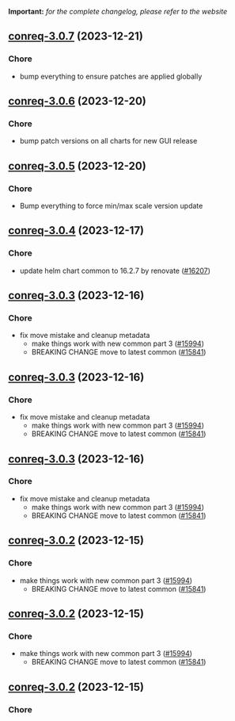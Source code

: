 **Important:**
*for the complete changelog, please refer to the website*




## [conreq-3.0.7](https://github.com/truecharts/charts/compare/conreq-3.0.6...conreq-3.0.7) (2023-12-21)

### Chore

- bump everything to ensure patches are applied globally
  
  


## [conreq-3.0.6](https://github.com/truecharts/charts/compare/conreq-3.0.5...conreq-3.0.6) (2023-12-20)

### Chore

- bump patch versions on all charts for new GUI release
  
  


## [conreq-3.0.5](https://github.com/truecharts/charts/compare/conreq-3.0.4...conreq-3.0.5) (2023-12-20)

### Chore

- Bump everything to force min/max scale version update
  
  


## [conreq-3.0.4](https://github.com/truecharts/charts/compare/conreq-3.0.3...conreq-3.0.4) (2023-12-17)

### Chore

- update helm chart common to 16.2.7 by renovate ([#16207](https://github.com/truecharts/charts/issues/16207))
  
  


## [conreq-3.0.3](https://github.com/truecharts/charts/compare/conreq-2.0.11...conreq-3.0.3) (2023-12-16)

### Chore

- fix move mistake and cleanup metadata
  - make things work with new common part 3 ([#15994](https://github.com/truecharts/charts/issues/15994))
  - BREAKING CHANGE move to latest common ([#15841](https://github.com/truecharts/charts/issues/15841))
  
  


## [conreq-3.0.3](https://github.com/truecharts/charts/compare/conreq-2.0.11...conreq-3.0.3) (2023-12-16)

### Chore

- fix move mistake and cleanup metadata
  - make things work with new common part 3 ([#15994](https://github.com/truecharts/charts/issues/15994))
  - BREAKING CHANGE move to latest common ([#15841](https://github.com/truecharts/charts/issues/15841))
  
  


## [conreq-3.0.3](https://github.com/truecharts/charts/compare/conreq-2.0.11...conreq-3.0.3) (2023-12-16)

### Chore

- fix move mistake and cleanup metadata
  - make things work with new common part 3 ([#15994](https://github.com/truecharts/charts/issues/15994))
  - BREAKING CHANGE move to latest common ([#15841](https://github.com/truecharts/charts/issues/15841))
  
  


## [conreq-3.0.2](https://github.com/truecharts/charts/compare/conreq-2.0.11...conreq-3.0.2) (2023-12-15)

### Chore

- make things work with new common part 3 ([#15994](https://github.com/truecharts/charts/issues/15994))
  - BREAKING CHANGE move to latest common ([#15841](https://github.com/truecharts/charts/issues/15841))
  
  


## [conreq-3.0.2](https://github.com/truecharts/charts/compare/conreq-2.0.11...conreq-3.0.2) (2023-12-15)

### Chore

- make things work with new common part 3 ([#15994](https://github.com/truecharts/charts/issues/15994))
  - BREAKING CHANGE move to latest common ([#15841](https://github.com/truecharts/charts/issues/15841))
  
  


## [conreq-3.0.2](https://github.com/truecharts/charts/compare/conreq-2.0.11...conreq-3.0.2) (2023-12-15)

### Chore

